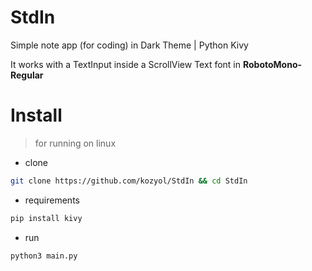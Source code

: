 # StdIn
Simple note app (for coding) in Dark Theme | Python Kivy 

It works with a TextInput inside a ScrollView
Text font in **RobotoMono-Regular**

# Install
> for running on linux
+ clone
```bash
git clone https://github.com/kozyol/StdIn && cd StdIn
```
+ requirements
```bash
pip install kivy
```
+ run
```bash
python3 main.py
```
